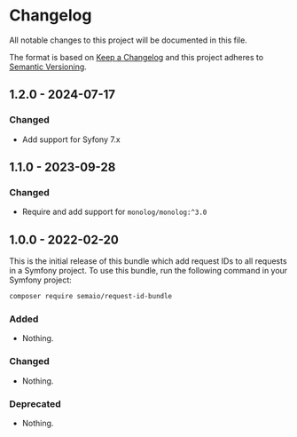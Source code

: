 # Changelog

All notable changes to this project will be documented in this file.

The format is based on [Keep a Changelog](http://keepachangelog.com/en/1.0.0/) and this project adheres
to [Semantic Versioning](http://semver.org/spec/v2.0.0.html).

## 1.2.0 - 2024-07-17

### Changed

- Add support for Syfony 7.x

## 1.1.0 - 2023-09-28

### Changed

- Require and add support for `monolog/monolog:^3.0`

## 1.0.0 - 2022-02-20

This is the initial release of this bundle which add request IDs to all requests in a Symfony project. To use this
bundle, run the following command in your Symfony project:

``` bash
composer require semaio/request-id-bundle
```

### Added

- Nothing.

### Changed

- Nothing.

### Deprecated

- Nothing.
